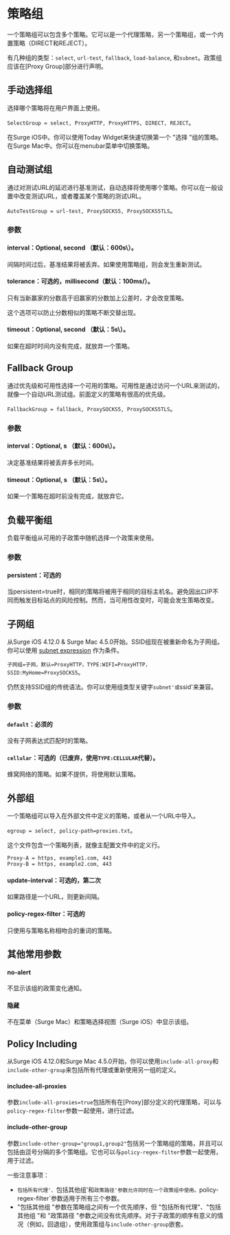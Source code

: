 # 策略组

一个策略组可以包含多个策略。它可以是一个代理策略，另一个策略组，或一个内置策略（DIRECT和REJECT）。

有几种组的类型：`select`, `url-test`, `fallback`, `load-balance`, 和`subnet`。政策组应该在[Proxy Group\]部分进行声明。

## 手动选择组

选择哪个策略将在用户界面上使用。

`SelectGroup = select, ProxyHTTP, ProxyHTTPS, DIRECT, REJECT`。

在Surge iOS中。你可以使用Today Widget来快速切换第一个 "选择 "组的策略。<br />在Surge Mac中。你可以在menubar菜单中切换策略。


## 自动测试组

通过对测试URL的延迟进行基准测试，自动选择将使用哪个策略。你可以在一般设置中改变测试URL，或者覆盖某个策略的测试URL。

`AutoTestGroup = url-test, ProxySOCKS5, ProxySOCKS5TLS`。

### 参数

#### interval：Optional, second （默认：600s\）。

间隔时间过后，基准结果将被丢弃。如果使用策略组，则会发生重新测试。

#### tolerance：可选的，millisecond（默认：100ms/）。

只有当新赢家的分数高于旧赢家的分数加上公差时，才会改变策略。

这个选项可以防止分数相似的策略不断交替出现。

#### timeout：Optional, second （默认：5s\）。

如果在超时时间内没有完成，就放弃一个策略。

## Fallback Group

通过优先级和可用性选择一个可用的策略。可用性是通过访问一个URL来测试的，就像一个自动URL测试组。前面定义的策略有很高的优先级。

`FallbackGroup = fallback, ProxySOCKS5, ProxySOCKS5TLS`。

### 参数

#### interval：Optional, s （默认：600s\）。

决定基准结果将被丢弃多长时间。

#### timeout：Optional, s （默认：5s\）。

如果一个策略在超时前没有完成，就放弃它。

## 负载平衡组

负载平衡组从可用的子政策中随机选择一个政策来使用。

### 参数

#### persistent：可选的

当persistent=true时，相同的策略将被用于相同的目标主机名。避免因出口IP不同而触发目标站点的风险控制。然而，当可用性改变时，可能会发生策略改变。


## 子网组

从Surge iOS 4.12.0 & Surge Mac 4.5.0开始。SSID组现在被重新命名为子网组。你可以使用 [subnet expression](../rule/subnet.md) 作为条件。

`子网组=子网，默认=ProxyHTTP，TYPE:WIFI=ProxyHTTP，SSID:MyHome=ProxySOCKS5`。

仍然支持SSID组的传统语法。你可以使用组类型关键字`subnet'或`ssid'来兼容。

### 参数

#### `default`：必须的

没有子网表达式匹配时的策略。

#### `cellular`：可选的（已废弃，使用`TYPE:CELLULAR`代替）。

蜂窝网络的策略。如果不提供，将使用默认策略。

## 外部组

一个策略组可以导入在外部文件中定义的策略，或者从一个URL中导入。

`egroup = select, policy-path=proxies.txt`。

这个文件包含一个策略列表，就像主配置文件中的定义行。

```
Proxy-A = https, example1.com, 443
Proxy-B = https, example2.com, 443
```

#### update-interval：可选的，第二次

如果路径是一个URL，则更新间隔。

#### policy-regex-filter：可选的

只使用与策略名称相吻合的重词的策略。

## 其他常用参数

#### no-alert

不显示该组的政策变化通知。

#### 隐藏

不在菜单（Surge Mac）和策略选择视图（Surge iOS）中显示该组。


## Policy Including

从Surge iOS 4.12.0和Surge Mac 4.5.0开始，你可以使用`include-all-proxy`和`include-other-group`来包括所有代理或重新使用另一组的定义。

#### includee-all-proxies

参数`include-all-proxies=true`包括所有在[Proxy]部分定义的代理策略，可以与`policy-regex-filter`参数一起使用，进行过滤。

#### include-other-group

参数`include-other-group="group1,group2"`包括另一个策略组的策略，并且可以包括由逗号分隔的多个策略组。它也可以与`policy-regex-filter`参数一起使用，用于过滤。

一些注意事项：
* `包括所有代理'、`包括其他组'和`政策路径'参数允许同时在一个政策组中使用。`policy-regex-filter`参数适用于所有三个参数。
* "包括其他组 "参数在策略组之间有一个优先顺序，但 "包括所有代理"、"包括其他组 "和 "政策路径 "参数之间没有优先顺序。对于子政策的顺序有意义的情况（例如，回退组），使用政策组与`include-other-group`嵌套。